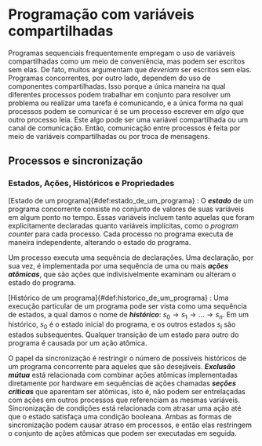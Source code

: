 # Programação com variáveis compartilhadas

Programas sequenciais frequentemente empregam o uso de variáveis compartilhadas como um meio de conveniência, mas podem ser escritos sem elas. De fato, muitos argumentam que *deveriam* ser escritos sem elas.
Programas concorrentes, por outro lado, dependem do uso de componentes compartilhadas. Isso porque a única maneira na qual diferentes processos podem trabalhar em conjunto para resolver um problema ou realizar uma tarefa é comunicando, e a única forma na qual processos podem se comunicar é se um processo escrever em *algo* que outro processo leia. Este algo pode ser uma variável compartilhada ou um canal de comunicação. Então, comunicação entre processos é feita por meio de variáveis compartilhadas ou por troca de mensagens.

## Processos e sincronização

### Estados, Ações, Históricos e Propriedades

[Estado de um programa]{#def:estado_de_um_programa}
: O ***estado*** de um programa concorrente consiste no conjunto de valores de suas variáveis em algum ponto no tempo. Essas variáveis incluem tanto aquelas que foram explicitamente declaradas quanto variáveis implícitas, como o *program counter* para cada processo. Cada processo no programa executa de maneira independente, alterando o estado do programa.

Um processo executa uma sequência de declarações. Uma declaração, por sua vez, é implementada por uma sequência de uma ou mais ***ações atômicas***, que são ações que indivisivelmente examinam ou alteram o estado do programa.

[Histórico de um programa]{#def:historico_de_um_programa}
: Uma execução particular de um programa pode ser vista como uma sequência de estados, a qual damos o nome de ***histórico***: $s_{0} \to s_{1} \to \ldots \to s_{n}$. Em um histórico, $s_{0}$ é o estado inicial do programa, e os outros estados $s_{i}$ são estados subsequentes. Qualquer transição de um estado para outro do programa é causada por um ação atômica.

O papel da sincronização é restringir o número de possíveis históricos de um programa concorrente para aqueles que são desejáveis. ***Exclusão mútua*** está relacionada com combinar ações atômicas implementadas diretamente por hardware em sequências de ações chamadas ***seções críticas*** que aparentam ser atômicas, isto é, não podem ser entrelaçadas com ações em outros processos que referenciam as mesmas variáveis.
Sincronização de condições está relacionada com atrasar uma ação até que o estado satisfaça uma condição booleana.
Ambas as formas de sincronização podem causar atraso em processos, e então elas restringem o conjunto de ações atômicas que podem ser executadas em seguida.
